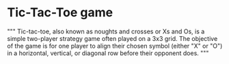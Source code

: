 # Tic-Tac-Toe game
"""
Tic-tac-toe, also known as noughts and crosses or Xs and Os, is a simple two-player strategy game often played on a 3x3 grid. 
The objective of the game is for one player to align their chosen symbol (either "X" or "O") in a horizontal, vertical, or diagonal row before their opponent does.
"""
